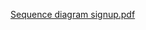 [Sequence diagram signup.pdf](https://github.com/user-attachments/files/20541018/Sequence.diagram.signup.pdf)
